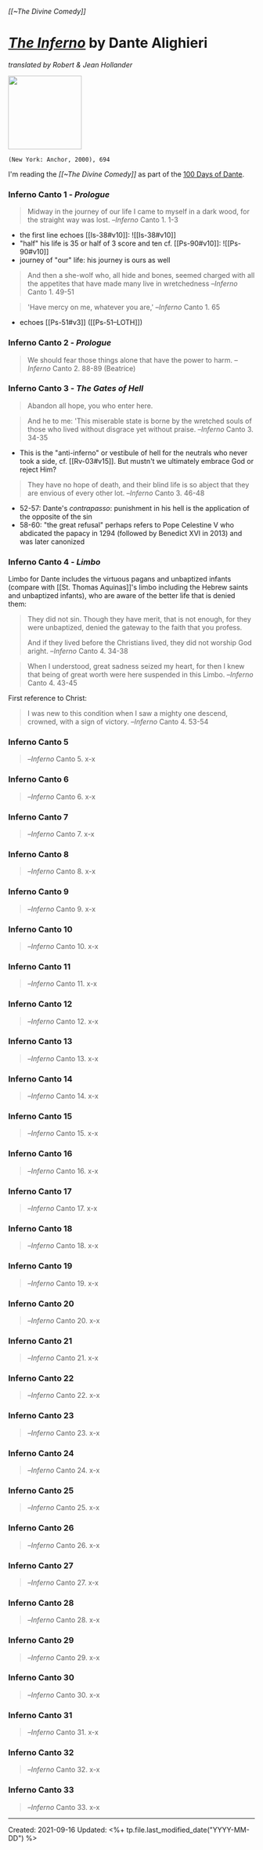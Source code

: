 *[[~The Divine Comedy]]*

# [*The Inferno*](https://www.amazon.com/Inferno-Dante/dp/0385496982) by Dante Alighieri 
*translated by Robert & Jean Hollander*

<img src="https://images-na.ssl-images-amazon.com/images/I/51arf4x3BIL._SY291_BO1,204,203,200_QL40_FMwebp_.jpg" width=150>

`(New York: Anchor, 2000), 694`

I'm reading the *[[~The Divine Comedy]]* as part of the [100 Days of Dante](https://100daysofdante.com/).

### Inferno Canto 1 - *Prologue*

> Midway in the journey of our life
> I came to myself in a dark wood,
> for the straight way was lost.
>–*Inferno* Canto 1. 1-3

- the first line echoes [[Is-38#v10]]: ![[Is-38#v10]]
- "half" his life is 35 or half of 3 score and ten cf. [[Ps-90#v10]]: ![[Ps-90#v10]]
- journey of "our" life: his journey is ours as well

> And then a she-wolf who, all hide and bones, 
> seemed charged with all the appetites
> that have made many live in wretchedness
>–*Inferno* Canto 1. 49-51

> 'Have mercy on me, whatever you are,'
>–*Inferno* Canto 1. 65

- echoes [[Ps-51#v3]] ([[Ps-51–LOTH]])

### Inferno Canto 2 - *Prologue*
> We should fear those things alone
> that have the power to harm.
>–*Inferno* Canto 2. 88-89 (Beatrice)

### Inferno Canto 3 - *The Gates of Hell*
> Abandon all hope, you who enter here.

> And he to me: 'This miserable state is borne
> by the wretched souls of those who lived
> without disgrace yet without praise.
>–*Inferno* Canto 3. 34-35

- This is the "anti-inferno" or vestibule of hell for the neutrals who never took a side, cf. [[Rv-03#v15]]. But mustn't we ultimately embrace God or reject Him?

> They have no hope of death,
> and their blind life is so abject
> that they are envious of every other lot.
>–*Inferno* Canto 3. 46-48

- 52-57: Dante's *contrapasso*: punishment in his hell is the application of the opposite of the sin
- 58-60: "the great refusal" perhaps refers to Pope Celestine V who abdicated the papacy in 1294 (followed by Benedict XVI in 2013) and was later canonized

### Inferno Canto 4 - *Limbo*
Limbo for Dante includes the virtuous pagans and unbaptized infants (compare with [[St. Thomas Aquinas]]'s limbo including the Hebrew saints and unbaptized infants), who are aware of the better life that is denied them:
> They did not sin. Though they have merit,
> that is not enough, for they were unbaptized,
> denied the gateway to the faith that you profess.
> 
> And if they lived before the Christians lived,
> they did not worship God aright.
> –*Inferno* Canto 4. 34-38

> When I understood, great sadness seized my heart,
> for then I knew that being of great worth
> were here suspended in this Limbo.
> –*Inferno* Canto 4. 43-45

First reference to Christ:

> I was new to this condition when I saw
> a mighty one descend, crowned, with a sign of victory.
> –*Inferno* Canto 4. 53-54

### Inferno Canto 5
> 
> –*Inferno* Canto 5. x-x

### Inferno Canto 6
> 
> –*Inferno* Canto 6. x-x

### Inferno Canto 7
> 
> –*Inferno* Canto 7. x-x

### Inferno Canto 8
> 
> –*Inferno* Canto 8. x-x

### Inferno Canto 9
> 
> –*Inferno* Canto 9. x-x

### Inferno Canto 10
> 
> –*Inferno* Canto 10. x-x

### Inferno Canto 11
> 
> –*Inferno* Canto 11. x-x

### Inferno Canto 12
> 
> –*Inferno* Canto 12. x-x

### Inferno Canto 13
> 
> –*Inferno* Canto 13. x-x

### Inferno Canto 14
> 
> –*Inferno* Canto 14. x-x

### Inferno Canto 15
> 
> –*Inferno* Canto 15. x-x

### Inferno Canto 16
> 
> –*Inferno* Canto 16. x-x

### Inferno Canto 17
> 
> –*Inferno* Canto 17. x-x

### Inferno Canto 18
> 
> –*Inferno* Canto 18. x-x

### Inferno Canto 19
> 
> –*Inferno* Canto 19. x-x

### Inferno Canto 20
> 
> –*Inferno* Canto 20. x-x

### Inferno Canto 21
> 
> –*Inferno* Canto 21. x-x

### Inferno Canto 22
> 
> –*Inferno* Canto 22. x-x

### Inferno Canto 23
> 
> –*Inferno* Canto 23. x-x

### Inferno Canto 24
> 
> –*Inferno* Canto 24. x-x

### Inferno Canto 25
> 
> –*Inferno* Canto 25. x-x

### Inferno Canto 26
> 
> –*Inferno* Canto 26. x-x

### Inferno Canto 27
> 
> –*Inferno* Canto 27. x-x

### Inferno Canto 28
> 
> –*Inferno* Canto 28. x-x

### Inferno Canto 29
> 
> –*Inferno* Canto 29. x-x

### Inferno Canto 30
> 
> –*Inferno* Canto 30. x-x

### Inferno Canto 31
> 
> –*Inferno* Canto 31. x-x

### Inferno Canto 32
> 
> –*Inferno* Canto 32. x-x

### Inferno Canto 33
> 
> –*Inferno* Canto 33. x-x


---
Created: 2021-09-16
Updated: <%+ tp.file.last_modified_date("YYYY-MM-DD") %>